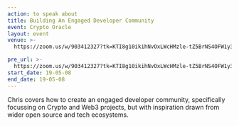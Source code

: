 ```yaml
---
action: to speak about
title: Building An Engaged Developer Community
event: Crypto Oracle
layout: event
venue: >-
  https://zoom.us/w/903412327?tk=KTI8g10ikihNvOxLWcHMzle-tZ5BrNS4OFW1y3tSzB0.DQEAAAAANdj6ZxZ6YV9mOVU1M1R5U2JwbHNyNnBuZVZRAA

pre_url: >-
  https://zoom.us/w/903412327?tk=KTI8g10ikihNvOxLWcHMzle-tZ5BrNS4OFW1y3tSzB0.DQEAAAAANdj6ZxZ6YV9mOVU1M1R5U2JwbHNyNnBuZVZRAA
start_date: 19-05-08
end_date: 19-05-08
---
```

Chris covers how to create an engaged developer community, specifically focussing on Crypto and Web3 projects, but with inspiration drawn from wider open source and tech ecosystems.
